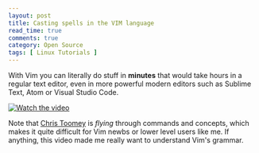 ```yaml
---
layout: post
title: Casting spells in the VIM language
read_time: true  
comments: true
category: Open Source
tags: [ Linux Tutorials ]
---
```


With Vim you can literally do stuff in **minutes** that would take hours in a regular text editor, even in more powerful modern editors such as Sublime Text, Atom or Visual Studio Code.

[![Watch the video](https://img.youtube.com/vi/wlR5gYd6um0/maxresdefault.jpg)](https://youtu.be/wlR5gYd6um0)

Note that [Chris Toomey](https://ctoomey.com/) is *flying* through commands and concepts, which makes it quite difficult for Vim newbs or lower level users like me. If anything, this video made me really want to understand Vim's grammar. 
